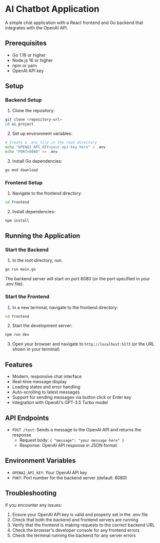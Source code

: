 # AI Chatbot Application

A simple chat application with a React frontend and Go backend that integrates with the OpenAI API.

## Prerequisites

- Go 1.16 or higher
- Node.js 16 or higher
- npm or yarn
- OpenAI API key

## Setup

### Backend Setup

1. Clone the repository:
```bash
git clone <repository-url>
cd ai_project
```

2. Set up environment variables:
```bash
# Create a .env file in the root directory
echo "OPENAI_API_KEY=your-api-key-here" > .env
echo "PORT=8080" >> .env
```

3. Install Go dependencies:
```bash
go mod download
```

### Frontend Setup

1. Navigate to the frontend directory:
```bash
cd frontend
```

2. Install dependencies:
```bash
npm install
```

## Running the Application

### Start the Backend

1. In the root directory, run:
```bash
go run main.go
```

The backend server will start on port 8080 (or the port specified in your .env file).

### Start the Frontend

1. In a new terminal, navigate to the frontend directory:
```bash
cd frontend
```

2. Start the development server:
```bash
npm run dev
```

3. Open your browser and navigate to `http://localhost:5173` (or the URL shown in your terminal)

## Features

- Modern, responsive chat interface
- Real-time message display
- Loading states and error handling
- Auto-scrolling to latest messages
- Support for sending messages via button click or Enter key
- Integration with OpenAI's GPT-3.5 Turbo model

## API Endpoints

- `POST /test`: Sends a message to the OpenAI API and returns the response
  - Request body: `{ "message": "your message here" }`
  - Response: OpenAI API response in JSON format

## Environment Variables

- `OPENAI_API_KEY`: Your OpenAI API key
- `PORT`: Port number for the backend server (default: 8080)

## Troubleshooting

If you encounter any issues:

1. Ensure your OpenAI API key is valid and properly set in the .env file
2. Check that both the backend and frontend servers are running
3. Verify that the frontend is making requests to the correct backend URL
4. Check the browser's developer console for any frontend errors
5. Check the terminal running the backend for any server errors
